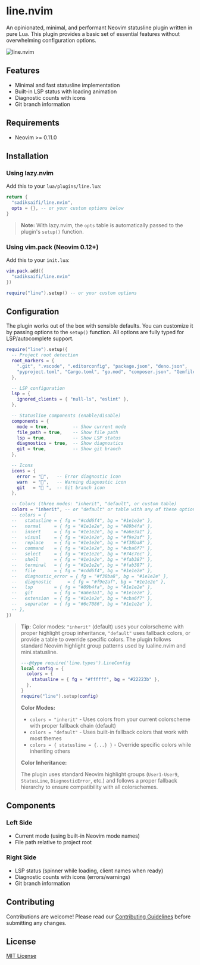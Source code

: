 # line.nvim

An opinionated, minimal, and performant Neovim statusline plugin written in pure Lua. This plugin provides a basic set of essential features without overwhelming configuration options.

![line.nvim](https://github.com/user-attachments/assets/b15ffd0d-3754-4842-b8d4-8aadda668c33)

## Features

- Minimal and fast statusline implementation
- Built-in LSP status with loading animation
- Diagnostic counts with icons
- Git branch information

## Requirements

- Neovim >= 0.11.0

## Installation

### Using lazy.nvim

Add this to your `lua/plugins/line.lua`:

```lua
return {
  "sadiksaifi/line.nvim",
  opts = {}, -- or your custom options below
}
```

> **Note:** With lazy.nvim, the `opts` table is automatically passed to the plugin's `setup()` function.

### Using vim.pack (Neovim 0.12+)

Add this to your `init.lua`:

```lua
vim.pack.add({
  "sadiksaifi/line.nvim"
})

require("line").setup() -- or your custom options
```

## Configuration

The plugin works out of the box with sensible defaults. You can customize it by passing options to the `setup()` function. All options are fully typed for LSP/autocomplete support.

```lua
require("line").setup({
  -- Project root detection
  root_markers = {
    ".git", ".vscode", ".editorconfig", "package.json", "deno.json",
    "pyproject.toml", "Cargo.toml", "go.mod", "composer.json", "Gemfile",
  },

  -- LSP configuration
  lsp = {
    ignored_clients = { "null-ls", "eslint" },
  },

  -- Statusline components (enable/disable)
  components = {
    mode = true,         -- Show current mode
    file_path = true,    -- Show file path
    lsp = true,          -- Show LSP status
    diagnostics = true,  -- Show diagnostics
    git = true,          -- Show git branch
  },

  -- Icons
  icons = {
    error = "󰅚",   -- Error diagnostic icon
    warn  = "󰋽",   -- Warning diagnostic icon
    git   = " ",  -- Git branch icon
  },

  -- Colors (three modes: "inherit", "default", or custom table)
  colors = "inherit", -- or "default" or table with any of these options:
  -- colors = {
  --   statusline = { fg = "#cdd6f4", bg = "#1e1e2e" },
  --   normal     = { fg = "#1e1e2e", bg = "#89b4fa" },
  --   insert     = { fg = "#1e1e2e", bg = "#a6e3a1" },
  --   visual     = { fg = "#1e1e2e", bg = "#f9e2af" },
  --   replace    = { fg = "#1e1e2e", bg = "#f38ba8" },
  --   command    = { fg = "#1e1e2e", bg = "#cba6f7" },
  --   select     = { fg = "#1e1e2e", bg = "#74c7ec" },
  --   shell      = { fg = "#1e1e2e", bg = "#fab387" },
  --   terminal   = { fg = "#1e1e2e", bg = "#fab387" },
  --   file       = { fg = "#cdd6f4", bg = "#1e1e2e" },
  --   diagnostic_error = { fg = "#f38ba8", bg = "#1e1e2e" },
  --   diagnostic      = { fg = "#f9e2af", bg = "#1e1e2e" },
  --   lsp        = { fg = "#89b4fa", bg = "#1e1e2e" },
  --   git        = { fg = "#a6e3a1", bg = "#1e1e2e" },
  --   extension  = { fg = "#1e1e2e", bg = "#cba6f7" },
  --   separator  = { fg = "#6c7086", bg = "#1e1e2e" },
  -- },
})
```

> **Tip:** Color modes: `"inherit"` (default) uses your colorscheme with proper highlight group inheritance, `"default"` uses fallback colors, or provide a table to override specific colors. The plugin follows standard Neovim highlight group patterns used by lualine.nvim and mini.statusline.
>
> ```lua
> ---@type require('line.types').LineConfig
> local config = {
>   colors = {
>     statusline = { fg = "#ffffff", bg = "#22223b" },
>   },
> }
> require("line").setup(config)
> ```
>
> **Color Modes:**
>
> - `colors = "inherit"` - Uses colors from your current colorscheme with proper fallback chain (default)
> - `colors = "default"` - Uses built-in fallback colors that work with most themes
> - `colors = { statusline = {...} }` - Override specific colors while inheriting others
>
> **Color Inheritance:**
>
> The plugin uses standard Neovim highlight groups (`User1-User9`, `StatusLine`, `DiagnosticError`, etc.) and follows a proper fallback hierarchy to ensure compatibility with all colorschemes.

## Components

### Left Side

- Current mode (using built-in Neovim mode names)
- File path relative to project root

### Right Side

- LSP status (spinner while loading, client names when ready)
- Diagnostic counts with icons (errors/warnings)
- Git branch information

## Contributing

Contributions are welcome! Please read our [Contributing Guidelines](CONTRIBUTING.md) before submitting any changes.

## License

[MIT License](./LICENSE)
